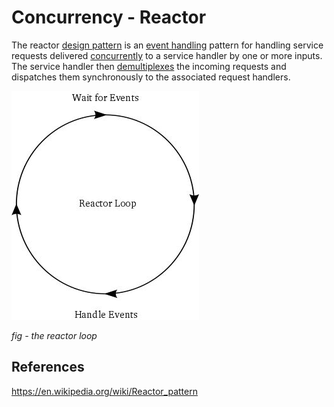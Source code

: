 # Concurrency - Reactor

The reactor [design pattern](https://en.wikipedia.org/wiki/Design_pattern_(computer_science)) is an [event handling](https://en.wikipedia.org/wiki/Event_handling) pattern for handling service requests delivered [concurrently](https://en.wikipedia.org/wiki/Concurrency_(computer_science)) to a service handler by one or more inputs. The service handler then [demultiplexes](https://en.wikipedia.org/wiki/Demultiplex) the incoming requests and dispatches them synchronously to the associated request handlers.

![image](../../media/Concurrency-Reactor-image1.jpg)

*fig - the reactor loop*

## References

https://en.wikipedia.org/wiki/Reactor_pattern
